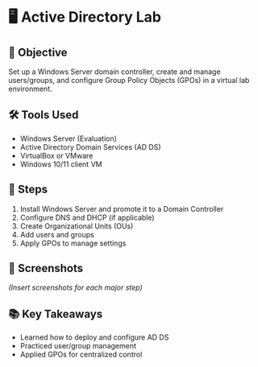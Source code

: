 # 🖥 Active Directory Lab

## 🎯 Objective
Set up a Windows Server domain controller, create and manage users/groups, and configure Group Policy Objects (GPOs) in a virtual lab environment.

## 🛠 Tools Used
- Windows Server (Evaluation)
- Active Directory Domain Services (AD DS)
- VirtualBox or VMware
- Windows 10/11 client VM

## 📝 Steps
1. Install Windows Server and promote it to a Domain Controller
2. Configure DNS and DHCP (if applicable)
3. Create Organizational Units (OUs)
4. Add users and groups
5. Apply GPOs to manage settings

## 📸 Screenshots
*(Insert screenshots for each major step)*

## 📚 Key Takeaways
- Learned how to deploy and configure AD DS
- Practiced user/group management
- Applied GPOs for centralized control
